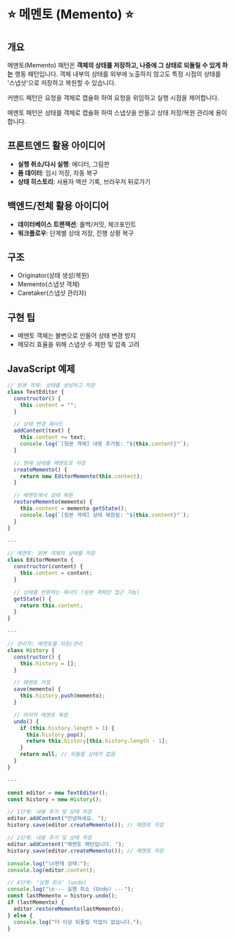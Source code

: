 # ⭐ 메멘토 (Memento) ⭐

## 개요

메멘토(Memento) 패턴은 **객체의 상태를 저장하고, 나중에 그 상태로 되돌릴 수 있게 하는** 행동 패턴입니다. 객체 내부의 상태를 외부에 노출하지 않고도 특정 시점의 상태를 '스냅샷'으로 저장하고 복원할 수 있습니다.

커맨드 패턴은 요청을 객체로 캡슐화 하여 요청을 위임하고 실행 시점을 제어합니다.

메멘토 패턴은 상태를 객체로 캡슐화 하여 스냅샷을 만들고 상태 저장/복원 관리에 용이합니다.

## 프론트엔드 활용 아이디어

- **실행 취소/다시 실행**: 에디터, 그림판
- **폼 데이터**: 임시 저장, 자동 복구
- **상태 히스토리**: 사용자 액션 기록, 브라우저 뒤로가기

## 백엔드/전체 활용 아이디어

- **데이터베이스 트랜잭션**: 롤백/커밋, 체크포인트
- **워크플로우**: 단계별 상태 저장, 진행 상황 복구

## 구조

- Originator(상태 생성/복원)
- Memento(스냅샷 객체)
- Caretaker(스냅샷 관리자)

## 구현 팁

- 메멘토 객체는 불변으로 만들어 상태 변경 방지
- 메모리 효율을 위해 스냅샷 수 제한 및 압축 고려

## JavaScript 예제

```javascript
// 원본 객체: 상태를 생성하고 저장
class TextEditor {
  constructor() {
    this.content = "";
  }

  // 상태 변경 메서드
  addContent(text) {
    this.content += text;
    console.log(`[원본 객체] 내용 추가됨: "${this.content}"`);
  }

  // 현재 상태를 메멘토로 저장
  createMemento() {
    return new EditorMemento(this.content);
  }

  // 메멘토에서 상태 복원
  restoreMemento(memento) {
    this.content = memento.getState();
    console.log(`[원본 객체] 상태 복원됨: "${this.content}"`);
  }
}

---

// 메멘토: 원본 객체의 상태를 저장
class EditorMemento {
  constructor(content) {
    this.content = content;
  }

  // 상태를 반환하는 메서드 (원본 객체만 접근 가능)
  getState() {
    return this.content;
  }
}

---

// 관리자: 메멘토를 저장/관리
class History {
  constructor() {
    this.history = [];
  }

  // 메멘토 저장
  save(memento) {
    this.history.push(memento);
  }

  // 마지막 메멘토 복원
  undo() {
    if (this.history.length > 1) {
      this.history.pop();
      return this.history[this.history.length - 1];
    }
    return null; // 되돌릴 상태가 없음
  }
}

---

const editor = new TextEditor();
const history = new History();

// 1단계: 내용 추가 및 상태 저장
editor.addContent("안녕하세요. ");
history.save(editor.createMemento()); // 메멘토 저장

// 2단계: 내용 추가 및 상태 저장
editor.addContent("메멘토 패턴입니다. ");
history.save(editor.createMemento()); // 메멘토 저장

console.log("\n현재 상태:");
console.log(editor.content);

// 4단계: '실행 취소' (undo)
console.log("\n--- 실행 취소 (Undo) ---");
const lastMemento = history.undo();
if (lastMemento) {
  editor.restoreMemento(lastMemento);
} else {
  console.log("더 이상 되돌릴 작업이 없습니다.");
}
```
